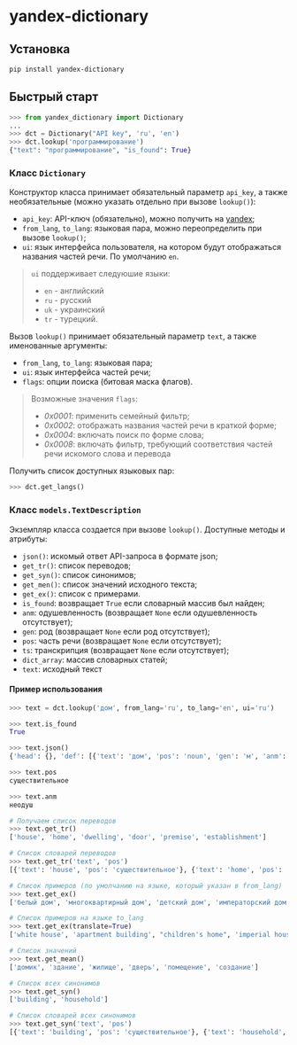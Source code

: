 # yandex-dictionary
## Установка
```bash
pip install yandex-dictionary
```
## Быстрый старт
```python
>>> from yandex_dictionary import Dictionary
...
>>> dct = Dictionary("API key", 'ru', 'en')
>>> dct.lookup('программирование')
{"text": "программирование", "is_found": True}
```

### Класс `Dictionary`
Конструктор класса принимает обязательный параметр `api_key`, а также необязательные (можно указать отдельно при вызове `lookup()`):
- `api_key`: API-ключ (обязательно), можно получить на [yandex](https://yandex.ru/dev/keys/get/?service=dict);
- `from_lang`, `to_lang`: языковая пара, можно переопределить при вызове `lookup()`;
- `ui`: язык интерфейса пользователя, на котором будут отображаться названия частей речи. По умолчанию `en`.

> `ui` поддерживает следуюшие языки: 
> - `en` - английский
> - `ru` - русский
> - `uk` - украинский
> - `tr` - турецкий.

Вызов `lookup()` принимает обязательный параметр `text`, а также именованные аргументы:
- `from_lang`, `to_lang`: языковая пара;
- `ui`: язык интерфейса частей речи;
- `flags`: опции поиска (битовая маска флагов).
> Возможные значения `flags`:
> - *0x0001*: применить семейный фильтр;
> - *0x0002*: отображать названия частей речи в краткой форме;
> - *0x0004*: включать поиск по форме слова;
> - *0x0008*: включать фильтр, требующий соответствия частей речи искомого слова и перевода


Получить список доступных языковых пар:
```python
>>> dct.get_langs()
```

### Класс `models.TextDescription`
Экземпляр класса создается при вызове `lookup()`.
Доступные методы и атрибуты:
- `json()`: искомый ответ API-запроса в формате json;
- `get_tr()`: список переводов;
- `get_syn()`: список синонимов;
- `get_men()`: список значений исходного текста;
- `get_ex()`: список с примерами.
- `is_found`: возвращает `True` если словарный массив был найден;
- `anm`: одушевленность (возвращает `None` если одушевленность отсутствует);
- `gen`: род (возвращает `None` если род отсутствует);
- `pos`: часть речи (возвращает `None` если отсутствует);
- `ts`: транскрипция (возвращает `None` если отсутствует);
- `dict_array`: массив словарных статей;
- `text`: исходный текст

#### Пример использования
```python
>>> text = dct.lookup('дом', from_lang='ru', to_lang='en', ui='ru')

>>> text.is_found
True

>>> text.json()
{'head': {}, 'def': [{'text': 'дом', 'pos': 'noun', 'gen': 'м', 'anm': 'неодуш', 'tr': [{'text': 'house', 'pos': 'noun', 'syn': [{'text': 'building', 'pos': 'noun'}], 'mean': [{'text': 'домик'}, {'text': 'здание'}], 'ex': [{'text': 'белый дом', 'tr': [{'text': 'white house'}]}, {'text': 'многоквартирный дом', 'tr': [{'text': 'apartment building'}]}]}, {'text': 'home', 'pos': 'noun', 'syn': [{'text': 'household', 'pos': 'noun'}], 'ex': [{'text': 'детский дом', 'tr': [{'text': "children's home"}]}, {'text': 'императорский дом', 'tr': [{'text': 'imperial household'}]}]}, {'text': 'dwelling', 'pos': 'noun', 'mean': [{'text': 'жилище'}], 'ex': [{'text': 'сельский дом', 'tr': [{'text': 'rural dwelling'}]}]}, {'text': 'door', 'pos': 'noun', 'mean': [{'text': 'дверь'}]}, {'text': 'premise', 'pos': 'noun', 'mean': [{'text': 'помещение'}]}, {'text': 'establishment', 'pos': 'noun', 'mean': [{'text': 'создание'}]}]}]}

>>> text.pos
существительное

>>> text.anm
неодуш

# Получаем список переводов 
>>> text.get_tr()
['house', 'home', 'dwelling', 'door', 'premise', 'establishment']

# Список словарей переводов
>>> text.get_tr('text', 'pos')
[{'text': 'house', 'pos': 'существительное'}, {'text': 'home', 'pos': 'существительное'}, {'text': 'dwelling', 'pos': 'существительное'}, {'text': 'door', 'pos': 'существительное'}, {'text': 'premise', 'pos': 'существительное'}, {'text': 'establishment', 'pos': 'существительное'}]

# Список примеров (по умолчанию на языке, который указан в from_lang)
>>> text.get_ex()
['белый дом', 'многоквартирный дом', 'детский дом', 'императорский дом', 'сельский дом']

# Список примеров на языке to_lang  
>>> text.get_ex(translate=True)
['white house', 'apartment building', "children's home", 'imperial household', 'rural dwelling']

# Список значений 
>>> text.get_mean()
['домик', 'здание', 'жилище', 'дверь', 'помещение', 'создание']

# Список всех синонимов 
>>> text.get_syn()
['building', 'household']

# Список словарей всех синонимов
>>> text.get_syn('text', 'pos')
[{'text': 'building', 'pos': 'существительное'}, {'text': 'household', 'pos': 'существительное'}]
```
